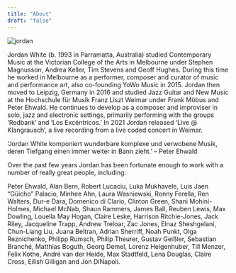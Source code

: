 ```yaml
---
title: "About"
draft: "false"
---
```


![jordan](/photo0.jpeg)

Jordan White (b. 1993 in Parramatta, Australia) studied Contemporary Music at the Victorian College of the Arts in Melbourne under Stephen Magnusson, Andrea
 Keller, Tim Stevens and Geoff Hughes. During this time he worked in Melbourne as a performer, composer and curator of music and performance art, also co-founding YoWo Music in 2015. Jordan then moved to Leipzig, Germany in 2016 and studied Jazz Guitar and New Music at the Hochschule für Musik Franz Liszt Weimar under Frank Möbus and Peter Ehwald. He continues to develop as a composer and improviser in solo, jazz and electronic settings, primarily performing with
the groups ‘Redbank’ and ‘Los Excéntricos.’ In 2021 Jordan released ‘Live @ Klangrausch’, a live recording from a live coded concert in Weimar.

‘Jordan White komponiert wunderbare komplexe und verwobene Musik, deren Tiefgang einen immer weiter in Bann zieht.’ – Peter Ehwald

Over the past few years Jordan has been fortunate enough to work with a number of really great people, including:

Peter Ehwald, Alan Bern, Robert Lucaciu, Luka Mukhavele, Luis Jaen “Güicho” Palacio, Minhee Ahn, Laura Wasniewski, Ronny Ferella, Ren Walters, Dur-e Dara, Domenico di Clario, Clinton Green, Shani Mohini-Holmes, Michael McNab, Shaun Rammers, James Ball, Reuben Lewis, Max Dowling, Louella May Hogan, Claire Leske, Harrison Ritchie-Jones, Jack Riley, Jacqueline Trapp, Andrew Treloar, Zac Jones, Elnaz Sheshgelani, Chun-Liang Liu, Juana Beltran, Adrian Sherriff, Noah Punkt, Olga Reznichenko, Philipp Rumsch, Philip Theurer, Gustav Geißler, Sebastian Branché, Matthias Boguth, Georg Demel, Lorenz Heigenhuber, Till Menzer, Felix Kothe, André van der Heide, Max Stadtfeld, Lena Douglas, Claire Cross, Eilish Gilligan and Jon DiNapoli.
